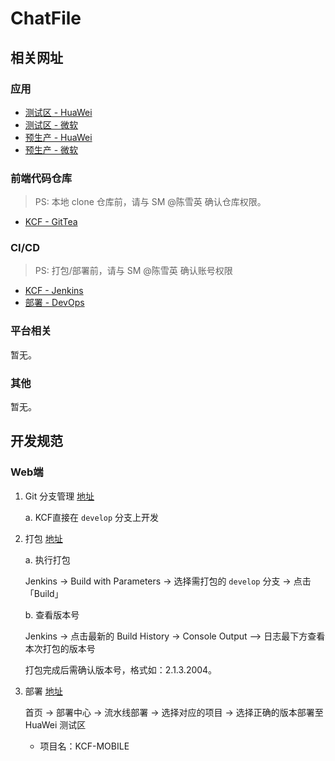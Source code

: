 # ChatFile

## 相关网址

### 应用

- [测试区 - HuaWei](https://kcf-mobile-test.apps.digiwincloud.com.cn/)
- [测试区 - 微软](https://kcf-mobile-test.apps.digiwincloud.com/)
- [预生产 - HuaWei](https://kcf-mobile.apps.digiwincloud.com.cn/)
- [预生产 - 微软](https://kcf-mobile.apps.digiwincloud.com/)

### 前端代码仓库

> PS: 本地 clone 仓库前，请与 SM @陈雪英 确认仓库权限。

- [KCF - GitTea](http://172.16.101.224:22691/chatFile/kcf_frontend_mobile)

### CI/CD

> PS: 打包/部署前，请与 SM @陈雪英 确认账号权限

- [KCF - Jenkins](http://172.16.2.116:22690/job/kcf-mobile/)
- [部署 - DevOps](https://ops.digiwincloud.com.cn/login)

### 平台相关

暂无。

### 其他

暂无。

## 开发规范

### Web端

1. Git 分支管理 [地址](#前端代码仓库)

   a. KCF直接在 `develop` 分支上开发

2. 打包 [地址](#ci-cd)

   a. 执行打包

   Jenkins -> Build with Parameters -> 选择需打包的 `develop` 分支 -> 点击「Build」

   b. 查看版本号

   Jenkins -> 点击最新的 Build History -> Console Output —> 日志最下方查看本次打包的版本号

   打包完成后需确认版本号，格式如：2.1.3.2004。

3. 部署 [地址](https://ops.digiwincloud.com.cn/login)

   首页 -> 部署中心 -> 流水线部署 -> 选择对应的项目 -> 选择正确的版本部署至 HuaWei 测试区

   - 项目名：KCF-MOBILE
